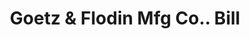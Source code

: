 ---
doi: 10.7916/D8NG62TM
date_other: '1903'
date_other_textual: '1903'
form: printed ephemera
genre:
- Invoices
name:
- Goetz & Flodin Mfg Co.
object_in_context_url: https://biggert.cul.columbia.edu/items/view/ave_biggert_01835
subject_hierarchical_geographic:
- Chicago, Illinois, United States
subject_name:
- Goetz & Flodin Mfg Co.
title: Goetz & Flodin Mfg Co.. Bill
sort_title: Goetz & Flodin Mfg Co.. Bill
call_number: ave_biggert_01835
coordinates:
- 41.83694444444445,-87.68472222222222
pid: ave_biggert_01835
identifiers: ave_biggert_01835
canvas_id: ldpd:397093
permalink: "/items/ave_biggert_01835/"
layout: iiif-image-page
---